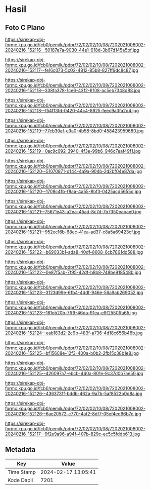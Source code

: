 # Hasil

## Foto C Plano

https://sirekap-obj-formc.kpu.go.id/fcb0/pemilu/pdpr/72/02/02/10/08/7202021008002-20240216-152116--50187e7a-9030-44e1-918d-3b67d145a5bf.jpg

https://sirekap-obj-formc.kpu.go.id/fcb0/pemilu/pdpr/72/02/02/10/08/7202021008002-20240216-152117--fe16c073-5c02-4812-85b8-827ff9dc8c87.jpg

https://sirekap-obj-formc.kpu.go.id/fcb0/pemilu/pdpr/72/02/02/10/08/7202021008002-20240216-152118--338fa378-1ce6-43f2-8108-ac5eb7348d88.jpg

https://sirekap-obj-formc.kpu.go.id/fcb0/pemilu/pdpr/72/02/02/10/08/7202021008002-20240216-152118--f54f13fd-0420-44c4-8925-feec9a3fa2d4.jpg

https://sirekap-obj-formc.kpu.go.id/fcb0/pemilu/pdpr/72/02/02/10/08/7202021008002-20240216-152119--77cb30af-e9a0-4b58-8bd0-458423959680.jpg

https://sirekap-obj-formc.kpu.go.id/fcb0/pemilu/pdpr/72/02/02/10/08/7202021008002-20240216-152119--0ac9c692-3940-4f3e-99b6-946c7eaf49f1.jpg

https://sirekap-obj-formc.kpu.go.id/fcb0/pemilu/pdpr/72/02/02/10/08/7202021008002-20240216-152120--51070871-d144-4a9a-904b-2d2bf04e87da.jpg

https://sirekap-obj-formc.kpu.go.id/fcb0/pemilu/pdpr/72/02/02/10/08/7202021008002-20240216-152120--1708c41b-f8aa-4a55-8bf3-0425acd5655d.jpg

https://sirekap-obj-formc.kpu.go.id/fcb0/pemilu/pdpr/72/02/02/10/08/7202021008002-20240216-152121--75671e43-a2ea-45ad-8c7d-7b7350eabae0.jpg

https://sirekap-obj-formc.kpu.go.id/fcb0/pemilu/pdpr/72/02/02/10/08/7202021008002-20240216-152121--952ec16b-68ec-41ea-ad37-c8a5a69423cf.jpg

https://sirekap-obj-formc.kpu.go.id/fcb0/pemilu/pdpr/72/02/02/10/08/7202021008002-20240216-152122--b69033b1-ada8-40df-8008-6cb7861dd588.jpg

https://sirekap-obj-formc.kpu.go.id/fcb0/pemilu/pdpr/72/02/02/10/08/7202021008002-20240216-152122--0e87f5ab-7f95-42df-b8b8-748be918548b.jpg

https://sirekap-obj-formc.kpu.go.id/fcb0/pemilu/pdpr/72/02/02/10/08/7202021008002-20240216-152123--3123d99e-6fb4-4ddf-946e-56a9ab269052.jpg

https://sirekap-obj-formc.kpu.go.id/fcb0/pemilu/pdpr/72/02/02/10/08/7202021008002-20240216-152123--181eb20b-7ff9-46da-91ea-e9f2550ffa65.jpg

https://sirekap-obj-formc.kpu.go.id/fcb0/pemilu/pdpr/72/02/02/10/08/7202021008002-20240216-152124--eab183d2-2c9b-483f-a736-4d18c656b46b.jpg

https://sirekap-obj-formc.kpu.go.id/fcb0/pemilu/pdpr/72/02/02/10/08/7202021008002-20240216-152125--bf15608e-12f3-400a-b0b2-2fb15c38b1e8.jpg

https://sirekap-obj-formc.kpu.go.id/fcb0/pemilu/pdpr/72/02/02/10/08/7202021008002-20240216-152125--426097a7-ebcb-440a-801e-9c37d0b7ae50.jpg

https://sirekap-obj-formc.kpu.go.id/fcb0/pemilu/pdpr/72/02/02/10/08/7202021008002-20240216-152126--4363731f-bddb-462a-9a7b-5af8522b0d8a.jpg

https://sirekap-obj-formc.kpu.go.id/fcb0/pemilu/pdpr/72/02/02/10/08/7202021008002-20240216-152126--6ae20572-c770-4af2-8df7-05ef4ed66b7d.jpg

https://sirekap-obj-formc.kpu.go.id/fcb0/pemilu/pdpr/72/02/02/10/08/7202021008002-20240216-152117--9f2e9a96-a94f-407b-829c-ec5c5fddb613.jpg


## Metadata

| Key        | Value               |
| ---------- | ------------------- |
| Time Stamp | 2024-02-17 13:05:41 |
| Kode Dapil | 7201                |



